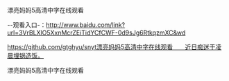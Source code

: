 漂亮妈妈5高清中字在线观看

--观看入口-：http://www.baidu.com/link?url=3VrBLXlO5XxnMcrZEiTidYCfCWF-0d9sJg6RtkqzmXC&wd

https://github.com/gtghyu/snyt漂亮妈妈5高清中字在线观看　　近日痴迷于凌晨埋锅造饭。

漂亮妈妈5高清中字在线观看
